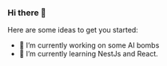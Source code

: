 ### Hi there 👋

Here are some ideas to get you started:

- 🔭 I’m currently working on some AI bombs
- 🌱 I’m currently learning NestJs and React.
